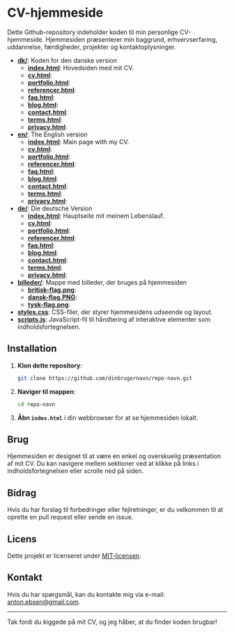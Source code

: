 # CV-hjemmeside

Dette Github-repository indeholder koden til min personlige CV-hjemmeside. Hjemmesiden præsenterer min baggrund, erhvervserfaring, uddannelse, færdigheder, projekter og kontaktoplysninger.

- **[dk/](dk/)**: Koden for den danske version
  - [**index.html**](dk/index.html): Hovedsiden med mit CV.
  - [**cv.html**](dk/cv.html):
  - [**portfolio.html**](dk/portfolio.html):
  - [**referencer.html**](dk/referencer.html):
  - [**faq.html**](dk/faq.html):
  - [**blog.html**](dk/blog.html):
  - [**contact.html**](dk/contact.html):
  - [**terms.html**](dk/terms.html):
  - [**privacy.html**](dk/privacy.html):
- **[en/](en/)**: The English version
  - [**index.html**](en/index.html): Main page with my CV.
  - [**cv.html**](en/cv.html):
  - [**portfolio.html**](en/portfolio.html):
  - [**referencer.html**](en/referencer.html):
  - [**faq.html**](en/faq.html):
  - [**blog.html**](en/blog.html):
  - [**contact.html**](en/contact.html):
  - [**terms.html**](en/terms.html):
  - [**privacy.html**](en/privacy.html):
- **[de/](de/)**: Die deutsche Version
  - [**index.html**](de/index.html): Hauptseite mit meinem Lebenslauf.
  - [**cv.html**](de/cv.html):
  - [**portfolio.html**](de/portfolio.html):
  - [**referencer.html**](de/referencer.html):
  - [**faq.html**](de/faq.html):
  - [**blog.html**](de/blog.html):
  - [**contact.html**](de/contact.html):
  - [**terms.html**](de/terms.html):
  - [**privacy.html**](de/privacy.html):
- **[billeder/](billeder/)**: Mappe med billeder, der bruges på hjemmesiden
  - [**britisk-flag.png**](billeder/britisk-flag.png):
  - [**dansk-flag.PNG**](billeder/dansk-flag.PNG):
  - [**tysk-flag.png**](billeder/tysk-flag.png):
- [**styles.css**](styles.css): CSS-filer, der styrer hjemmesidens udseende og layout.
- [**scripts.js**](scripts.js): JavaScript-fil til håndtering af interaktive elementer som indholdsfortegnelsen.

## Installation

1. **Klon dette repository**:
    ```bash
    git clone https://github.com/dinbrugernavn/repo-navn.git
    ```
2. **Naviger til mappen**:
    ```bash
    cd repo-navn
    ```
3. **Åbn `index.html`** i din webbrowser for at se hjemmesiden lokalt.

## Brug

Hjemmesiden er designet til at være en enkel og overskuelig præsentation af mit CV. Du kan navigere mellem sektioner ved at klikke på links i indholdsfortegnelsen eller scrolle ned på siden.

## Bidrag

Hvis du har forslag til forbedringer eller fejlretninger, er du velkommen til at oprette en pull request eller sende en issue.

## Licens

Dette projekt er licenseret under [MIT-licensen](LICENSE).

## Kontakt

Hvis du har spørgsmål, kan du kontakte mig via e-mail: [anton.ebsen@gmail.com](mailto:anton.ebsen@gmail.com).

---

Tak fordi du kiggede på mit CV, og jeg håber, at du finder koden brugbar!
